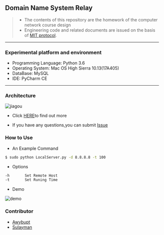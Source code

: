 ## Domain Name System Relay

> * The contents of this repository are the homework of the computer network course design
> * Engineering code and related documents are issued on the basis of [MIT protocol]().
------

### Experimental platform and environment

  * Programming Language: Python 3.6
  * Operating System: Mac OS High Sierra 10.13(17A405)
  * DataBase: MySQL
  * IDE: PyCharm CE

------

### Architecture

![jiagou](https://ws1.sinaimg.cn/large/006tKfTcly1fqiyhhweklj30gu0b30t2.jpg)

* Click [HERE](https://github.com/Awybupt/DomainNSRelay/blob/master/report/report.pdf)to find out more

* If you have any questions,you can submit [Issue](https://github.com/Awybupt/DomainNSRelay/issues)

### How to Use

* An Example Command

```sh
$ sudo python LocalServer.py -d 8.8.8.8 -t 100
```

* Options

```sh
-h       Set Remote Host
-t       Set Runing Time 
```

* Demo

![demo](https://ws4.sinaimg.cn/large/006tKfTcly1fqjaxqnrpbj30ft03zgls.jpg)

### Contributor
* [Awybupt](https://github.com/Awybupt)
* [Sulayman](https://github.com/sulayman-soyir)
